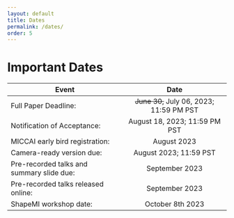 ```yaml
---
layout: default
title: Dates
permalink: /dates/
order: 5
---
```

# Important Dates

| Event | Date |
|---|:---:|
| Full Paper Deadline: | ~~June 30,~~ July 06, 2023; 11:59 PM PST |
| Notification of Acceptance: | August 18, 2023; 11:59 PM PST |
| MICCAI early bird registration: | August 2023 |
| Camera-ready version due: | August 2023; 11:59 PST |
| Pre-recorded talks and summary slide due: | September 2023 |
| Pre-recorded talks released online: | September 2023 |
| ShapeMI workshop date: | October  8th 2023  |
